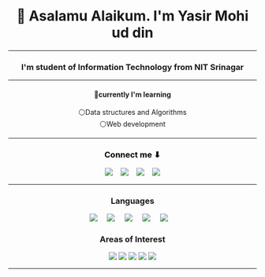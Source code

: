 <h1 align='center'>👋 Asalamu Alaikum. I'm Yasir Mohi ud din</h1> <hr>
<h3 align='center'> I'm student of Information Technology from NIT Srinagar</h3><hr>
<h4 align='center'>🌱currently I'm learning</h4>
<p align='center'>
 ⚪Data structures and Algorithms 
<br>       ⚪Web  development  </p>  <hr>

<h3 style = "color : black" align='center'>Connect  me ⬇</h3>
<p align='center'>
  <a href='https://www.linkedin.com/in/yasir-mohi-ud-din-a305b4202 '><img src='https://img.shields.io/badge/LinkedIn-%230A66C2?style=for-the-badge&logo=linkedin&logoColor=white'/></a>
  &nbsp;&nbsp;
  <a href='mailto:parrayyasir6@gmail.com'><img src='https://img.shields.io/badge/Gmail-%23EA4335?style=for-the-badge&logo=gmail&logoColor=white'/></a>
  &nbsp;&nbsp;
<a href='https://wa.me/+916006886990'><img src='https://img.shields.io/badge/Whatsapp-green?style=for-the-badge&logo=whatsapp&logoColor=white'</img></a>
  &nbsp;&nbsp;
  <a href='https://t.me/Parray_Yasir'><img src='https://img.shields.io/badge/Telegram-%2326A5E4?style=for-the-badge&logo=telegram&logoColor=white'/></a>
</p>

<hr>



<h3 align='center'>Languages</h3>

<p align='center'>
  <a href='#'><img src='https://img.shields.io/badge/C-%23A8B9CC?style=for-the-badge&logo=c&logoColor=black'/></a> &nbsp;&nbsp;&nbsp;
  <a href='#'><img src='https://img.shields.io/badge/C++-%2300599C?style=for-the-badge&logo=c%2B%2B&logoColor=white'/></a> &nbsp;&nbsp;&nbsp;
 <a href='#'><img src='https://img.shields.io/badge/HTML5-%23E34F26?style=for-the-badge&logo=c%2B%2B&logoColor=white'/></a> &nbsp;&nbsp;&nbsp;
  <a href='#'><img src='https://img.shields.io/badge/CSS3-%231572B6?style=for-the-badge&logo=c%2B%2B&logoColor=white'/></a> &nbsp;&nbsp;&nbsp;
  <a href='#'><img src='https://img.shields.io/badge/LaTeX-%23008080?style=for-the-badge&logo=latex&logoColor=white'/></a> &nbsp;&nbsp;&nbsp;

</p>


<h3 align='center'>Areas of Interest</h3>

<p align='center'>
  <a href='#'><img src='https://img.shields.io/badge/Information Technology-green?style=flat-square'/></a>
   <a href='#'><img src='https://img.shields.io/badge/Physics-green?style=flat-square'/></a>
  <a href='#'><img src='https://img.shields.io/badge/IOT-green?style=flat-square'/></a>
  <a href='#'><img src='https://img.shields.io/badge/ICs-green?style=flat-square'/></a>
  <a href='#'><img src='https://img.shields.io/badge/Sensors-green?style=flat-square'/></a>
</p>

<hr>
